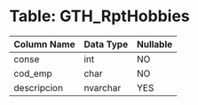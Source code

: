 # Table: GTH_RptHobbies

| Column Name | Data Type | Nullable |
|-------------|-----------|----------|
| conse | int | NO |
| cod_emp | char | NO |
| descripcion | nvarchar | YES |
